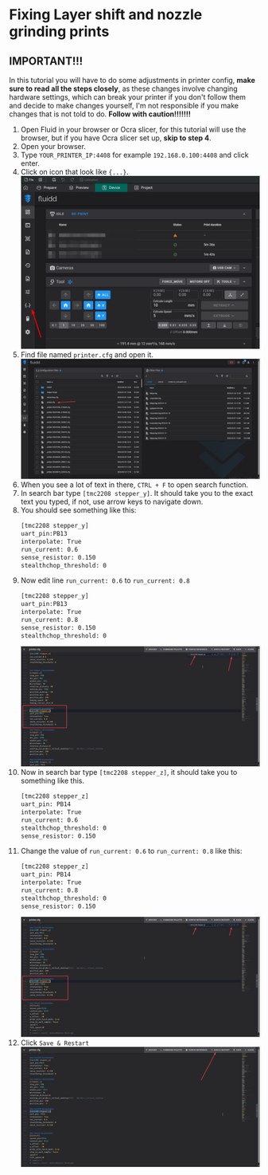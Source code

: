 # Fixing Layer shift and nozzle grinding prints
## IMPORTANT!!!
In this tutorial you will have to do some adjustments in printer config, **make sure to read all the steps closely**,
as these changes involve changing hardware settings,
which can break your printer if you don't follow them and decide to make changes yourself,
I'm not responsible if you make changes that is not told to do. **Follow with caution!!!!!!!**

1. Open Fluid in your browser or Ocra slicer, for this tutorial will use the browser, 
but if you have Ocra slicer set up, **skip to step 4**.
2. Open your browser.
3. Type `YOUR_PRINTER_IP:4408` for example `192.168.0.100:4408` and click enter.
4. Click on icon that look like `{...}`.
    ![FluidConfigPlace.png](FluidImages/FluidConfigPlace.png)
5. Find file named `printer.cfg` and open it.
    ![FluidPrinterConfigPlace.png](FluidImages/FluidPrinterConfigPlace.png)
6. When you see a lot of text in there, `CTRL + F` to open search function.
7. In search bar type `[tmc2208 stepper_y]`. It should take you to the exact text you typed, if not, 
use arrow keys to navigate down.
8. You should see something like this:
    ```TEXT
    [tmc2208 stepper_y]
    uart_pin:PB13
    interpolate: True
    run_current: 0.6
    sense_resistor: 0.150
    stealthchop_threshold: 0 
    ```
9. Now edit line `run_current: 0.6` to `run_current: 0.8`
    ```TEXT
    [tmc2208 stepper_y]
    uart_pin:PB13
    interpolate: True
    run_current: 0.8
    sense_resistor: 0.150
    stealthchop_threshold: 0 
    ```
   ![PrinterConfigYAxis.png](FluidImages/PrinterConfigYAxis.png)
10. Now in search bar type `[tmc2208 stepper_z]`, it should take you to something like this.
    ```TEXT
    [tmc2208 stepper_z]
    uart_pin: PB14
    interpolate: True
    run_current: 0.6
    stealthchop_threshold: 0
    sense_resistor: 0.150
    ```
11. Change the value of `run_current: 0.6` to `run_current: 0.8` like this:
    ```TEXT
    [tmc2208 stepper_z]
    uart_pin: PB14
    interpolate: True
    run_current: 0.8
    stealthchop_threshold: 0
    sense_resistor: 0.150
    ```
    ![PrinterConfigZAxis.png](FluidImages/PrinterConfigZAxis.png)
12. Click `Save & Restart`
    ![PrinterConfigSaveAndRestart.png](FluidImages/PrinterConfigSaveAndRestart.png)